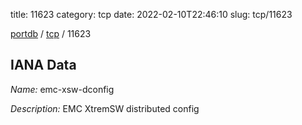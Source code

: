 title: 11623
category: tcp
date: 2022-02-10T22:46:10
slug: tcp/11623

[portdb](/) / [tcp](/category/tcp.html) / 11623


## IANA Data

_Name:_ emc-xsw-dconfig

_Description:_ EMC XtremSW distributed config

